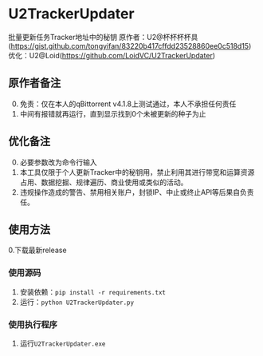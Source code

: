 # U2TrackerUpdater
批量更新任务Tracker地址中的秘钥
原作者：U2@杯杯杯杯具(https://gist.github.com/tongyifan/83220b417cffdd23528860ee0c518d15)
优化：U2@Loid(https://github.com/LoidVC/U2TrackerUpdater)

## 原作者备注
0. 免责：仅在本人的qBittorrent v4.1.8上测试通过，本人不承担任何责任
1. 中间有报错就再运行，直到显示找到0个未被更新的种子为止

## 优化备注
0. 必要参数改为命令行输入
1. 本工具仅限于个人更新Tracker中的秘钥用，禁止利用其进行带宽和运算资源占用、数据挖掘、规律遍历、商业使用或类似的活动。
2. 违规操作造成的警告、禁用相关账户，封锁IP、中止或终止API等后果自负责任。

## 使用方法
0.下载最新release
### 使用源码
1. 安装依赖：`pip install -r requirements.txt`
2. 运行：`python U2TrackerUpdater.py`
### 使用执行程序
1. 运行`U2TrackerUpdater.exe`

